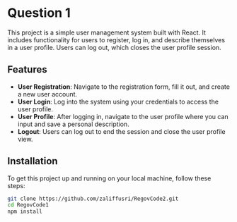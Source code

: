 # Question 1

This project is a simple user management system built with React. It includes functionality for users to register, log in, and describe themselves in a user profile. Users can log out, which closes the user profile session.

## Features

- **User Registration**: Navigate to the registration form, fill it out, and create a new user account.
- **User Login**: Log into the system using your credentials to access the user profile.
- **User Profile**: After logging in, navigate to the user profile where you can input and save a personal description.
- **Logout**: Users can log out to end the session and close the user profile view.

## Installation

To get this project up and running on your local machine, follow these steps:

```bash
git clone https://github.com/zaliffusri/RegovCode2.git
cd RegovCode1
npm install
